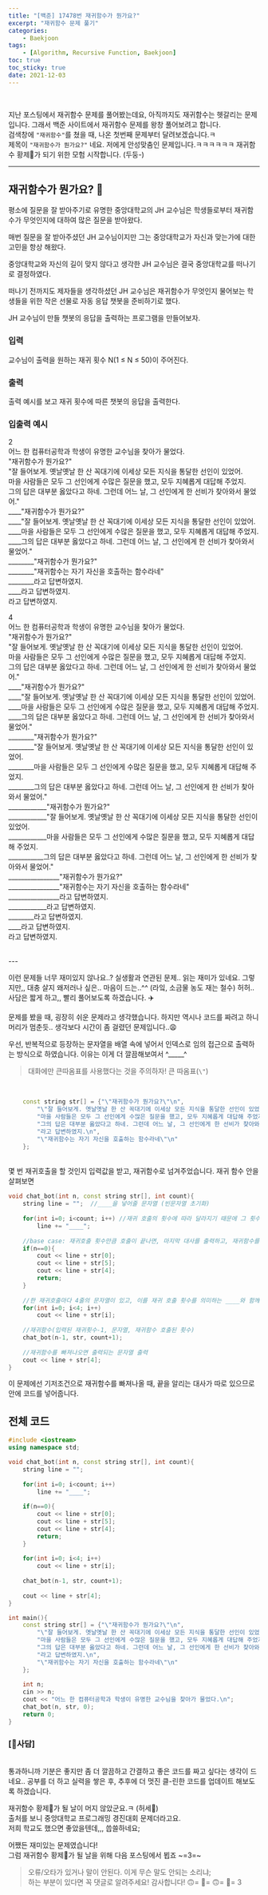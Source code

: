 ```yaml
---
title: "[백준] 17478번 재귀함수가 뭔가요?"
excerpt: "재귀함수 문제 풀기"
categories:
    - Baekjoon
tags:
    - [Algorithm, Recursive Function, Baekjoon]
toc: true
toc_sticky: true
date: 2021-12-03
---
```

<br>

지난 포스팅에서 재귀함수 문제를 풀어봤는데요, 아직까지도 재귀함수는 헷갈리는 문제입니다.
그래서 백준 사이트에서 재귀함수 문제를 왕창 풀어보려고 합니다.  
검색창에 `"재귀함수"`를 쳤을 때, 나온 첫번째 문제부터 달려보겠습니다.ㅋ  
제목이 `"재귀함수가 뭔가요?"` 네요. 저에게 안성맞춤인 문제입니다.ㅋㅋㅋㅋㅋㅋ
재귀함수 황제👑가 되기 위한 모험 시작합니다. (두둥-)

---

## 재귀함수가 뭔가요? 🤔

평소에 질문을 잘 받아주기로 유명한 중앙대학교의 JH 교수님은 학생들로부터 재귀함수가 무엇인지에 대하여 많은 질문을 받아왔다.

매번 질문을 잘 받아주셨던 JH 교수님이지만 그는 중앙대학교가 자신과 맞는가에 대한 고민을 항상 해왔다.

중앙대학교와 자신의 길이 맞지 않다고 생각한 JH 교수님은 결국 중앙대학교를 떠나기로 결정하였다.

떠나기 전까지도 제자들을 생각하셨던 JH 교수님은 재귀함수가 무엇인지 물어보는 학생들을 위한 작은 선물로 자동 응답 챗봇을 준비하기로 했다.

JH 교수님이 만들 챗봇의 응답을 출력하는 프로그램을 만들어보자.


### 입력

교수님이 출력을 원하는 재귀 횟수 N(1 ≤ N ≤ 50)이 주어진다.

### 출력

출력 예시를 보고 재귀 횟수에 따른 챗봇의 응답을 출력한다.

### 입출력 예시

2  
어느 한 컴퓨터공학과 학생이 유명한 교수님을 찾아가 물었다.  
"재귀함수가 뭔가요?"  
"잘 들어보게. 옛날옛날 한 산 꼭대기에 이세상 모든 지식을 통달한 선인이 있었어.  
마을 사람들은 모두 그 선인에게 수많은 질문을 했고, 모두 지혜롭게 대답해 주었지.  
그의 답은 대부분 옳았다고 하네. 그런데 어느 날, 그 선인에게 한 선비가 찾아와서 물었어."  
____"재귀함수가 뭔가요?"  
____"잘 들어보게. 옛날옛날 한 산 꼭대기에 이세상 모든 지식을 통달한 선인이 있었어.  
____마을 사람들은 모두 그 선인에게 수많은 질문을 했고, 모두 지혜롭게 대답해 주었지.  
____그의 답은 대부분 옳았다고 하네. 그런데 어느 날, 그 선인에게 한 선비가 찾아와서 물었어."  
________"재귀함수가 뭔가요?"  
________"재귀함수는 자기 자신을 호출하는 함수라네"  
________라고 답변하였지.  
____라고 답변하였지.  
라고 답변하였지.  

  
4  
어느 한 컴퓨터공학과 학생이 유명한 교수님을 찾아가 물었다.  
"재귀함수가 뭔가요?"  
"잘 들어보게. 옛날옛날 한 산 꼭대기에 이세상 모든 지식을 통달한 선인이 있었어.  
마을 사람들은 모두 그 선인에게 수많은 질문을 했고, 모두 지혜롭게 대답해 주었지.  
그의 답은 대부분 옳았다고 하네. 그런데 어느 날, 그 선인에게 한 선비가 찾아와서 물었어."  
____"재귀함수가 뭔가요?"  
____"잘 들어보게. 옛날옛날 한 산 꼭대기에 이세상 모든 지식을 통달한 선인이 있었어.  
____마을 사람들은 모두 그 선인에게 수많은 질문을 했고, 모두 지혜롭게 대답해 주었지.  
____그의 답은 대부분 옳았다고 하네. 그런데 어느 날, 그 선인에게 한 선비가 찾아와서 물었어."  
________"재귀함수가 뭔가요?"  
________"잘 들어보게. 옛날옛날 한 산 꼭대기에 이세상 모든 지식을 통달한 선인이 있었어.  
________마을 사람들은 모두 그 선인에게 수많은 질문을 했고, 모두 지혜롭게 대답해 주었지.  
________그의 답은 대부분 옳았다고 하네. 그런데 어느 날, 그 선인에게 한 선비가 찾아와서 물었어."  
____________"재귀함수가 뭔가요?"  
____________"잘 들어보게. 옛날옛날 한 산 꼭대기에 이세상 모든 지식을 통달한 선인이 있었어.  
____________마을 사람들은 모두 그 선인에게 수많은 질문을 했고, 모두 지혜롭게 대답해 주었지.  
___________그의 답은 대부분 옳았다고 하네. 그런데 어느 날, 그 선인에게 한 선비가 찾아와서 물었어."  
________________"재귀함수가 뭔가요?"  
________________"재귀함수는 자기 자신을 호출하는 함수라네"  
________________라고 답변하였지.  
____________라고 답변하였지.  
________라고 답변하였지.  
____라고 답변하였지.  
라고 답변하였지.  
  
<br>
---
<br>

이런 문제들 너무 재미있지 않나요..? 실생활과 연관된 문제.. 읽는 재미가 있네요. 그렇지만,, 대충 살지 왜저러나 싶은.. 마음이 드는..^^ (라잌, 소금물 농도 재는 철수) 허허.. 사담은 짧게 하고,, 빨리 풀어보도록 하겠습니다. ✈️

문제를 봤을 때, 굉장히 쉬운 문제라고 생각했습니다. 하지만 역시나 코드를 짜려고 하니 머리가 멈춘듯.. 생각보다 시간이 좀 걸렸던 문제입니다..😩

우선, 반복적으로 등장하는 문자열을 배열 속에 넣어서 인덱스로 임의 접근으로 출력하는 방식으로 하였습니다. 이유는 이게 더 깔끔해보여서 ^_____^  
> 대화에만 큰따옴표를 사용했다는 것을 주의하자! 큰 따옴표(`\"`)
<br>

```cpp
    const string str[] = {"\"재귀함수가 뭔가요?\"\n",
        "\"잘 들어보게. 옛날옛날 한 산 꼭대기에 이세상 모든 지식을 통달한 선인이 있었어.\n",
        "마을 사람들은 모두 그 선인에게 수많은 질문을 했고, 모두 지혜롭게 대답해 주었지.\n",
        "그의 답은 대부분 옳았다고 하네. 그런데 어느 날, 그 선인에게 한 선비가 찾아와서 물었어.\"\n",
        "라고 답변하였지.\n",
        "\"재귀함수는 자기 자신을 호출하는 함수라네\"\n"
    };
```
<br>
몇 번 재귀호출을 할 것인지 입력값을 받고, 재귀함수로 넘겨주었습니다. 
재귀 함수 안을 살펴보면  

```cpp
void chat_bot(int n, const string str[], int count){
    string line = "";  //____을 넣어줄 문자열 (빈문자열 초기화)
    
    for(int i=0; i<count; i++) //재귀 호출의 횟수에 따라 달라지기 때문에 그 횟수만큼 ____를 더해주었다.
        line += "____";
    
    //base case: 재귀호출 횟수만큼 호출이 끝나면, 마지막 대사를 출력하고, 재귀함수를 빠져나온다(return)
    if(n==0){
        cout << line + str[0];
        cout << line + str[5];
        cout << line + str[4];
        return;
    }
    
    //한 재귀호출마다 4줄의 문자열이 있고, 이를 재귀 호출 횟수를 의미하는 ____와 함께 출력한다.
    for(int i=0; i<4; i++)
        cout << line + str[i];
    
    //재귀함수(입력된 재귀횟수-1, 문자열, 재귀함수 호출된 횟수)
    chat_bot(n-1, str, count+1);
    
    //재귀함수를 빠져나오면 출력되는 문자열 출력
    cout << line + str[4];
}
```

이 문제에선 기저조건으로 재귀함수를 빠져나올 때, 끝을 알리는 대사가 따로 있으므로 안에 코드를 넣어줍니다.
<br>

## 전체 코드

```cpp
#include <iostream>
using namespace std;

void chat_bot(int n, const string str[], int count){
    string line = "";
    
    for(int i=0; i<count; i++)
        line += "____";
    
    if(n==0){
        cout << line + str[0];
        cout << line + str[5];
        cout << line + str[4];
        return;
    }
    
    for(int i=0; i<4; i++)
        cout << line + str[i];
    
    chat_bot(n-1, str, count+1);
    
    cout << line + str[4];
}

int main(){
    const string str[] = {"\"재귀함수가 뭔가요?\"\n",
        "\"잘 들어보게. 옛날옛날 한 산 꼭대기에 이세상 모든 지식을 통달한 선인이 있었어.\n",
        "마을 사람들은 모두 그 선인에게 수많은 질문을 했고, 모두 지혜롭게 대답해 주었지.\n",
        "그의 답은 대부분 옳았다고 하네. 그런데 어느 날, 그 선인에게 한 선비가 찾아와서 물었어.\"\n",
        "라고 답변하였지.\n",
        "\"재귀함수는 자기 자신을 호출하는 함수라네\"\n"
    };
    
    int n;
    cin >> n;
    cout << "어느 한 컴퓨터공학과 학생이 유명한 교수님을 찾아가 물었다.\n";
    chat_bot(n, str, 0);
    return 0;
}

``` 

### [💬사담]
<br>
통과하니까 기분은 좋지만 좀 더 깔끔하고 간결하고 좋은 코드를 짜고 싶다는 생각이 드네요..  
공부를 더 하고 실력을 쌓은 후, 추후에 더 멋진 클-린한 코드를 업데이트 해보도록 하겠습니다.

재귀함수 황제👑가 될 날이 머지 않았군요.ㅋ (허세👑)  
출처를 보니 중앙대학교 프로그래밍 경진대회 문제더라고요.  
저희 학교도 했으면 좋았을텐데,,, 씁쓸하네요;

어쨌든 재미있는 문제였습니다!  
그럼 재귀함수 황제👑가 될 날을 위해 다음 포스팅에서 뵙죠 ~=3=~
<br>

> 오류/오타가 있거나 말이 안된다. 이게 무슨 말도 안되는 소리냐; 
<br>하는 부분이 있다면 꼭 댓글로 알려주세요! 감사합니다! 🙃= 🙂= 🙃= 🙂= 3